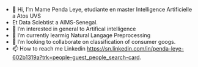 - 👋 Hi, I’m Mame Penda Leye, etudiante en master Intelligence Artificielle a Atos UVS
- Et Data Sciebtist a AIMS-Senegal.
- 👀 I’m interested in general to Artifical intelligence
- 🌱 I’m currently learmig Natural Langage Preprocessing 
- 💞️ I’m looking to collaborate on classification  of consumer googs.
- 📫 How to reach me Linkedin https://sn.linkedin.com/in/penda-leye-602b1319a?trk=people-guest_people_search-card.

<!---
MamePenda2/MamePenda2 is a ✨ special ✨ repository because its `README.md` (this file) appears on your GitHub profile.
You can click the Preview link to take a look at your changes.
--->

